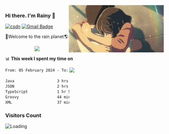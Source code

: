 <img  align='right' height="150" src="https://github.com/LikeRainDay/LikeRainDay/blob/master/pic/img_rain_1.gif?raw=true">



### Hi there. I'm Rainy :lemon:

[![csdn](https://img.shields.io/badge/-csdn-c14438?style=flat-square&logo=c&logoColor=white)](https://blog.csdn.net/qq_15807167)
[![Gmail Badge](https://img.shields.io/badge/-gmail-c14438?style=flat-square&logo=Gmail&logoColor=white&link=mailto:houshuai0816@gmail.com)](mailto:houshuai0816@gmail.com)

🚀Welcome to the rain planet🌎

<center>
<img align='center'  src="https://source.unsplash.com/user/rainyhehe/likes">
</center>

📊 **This week I spent my time on**

<img align='right'   width="300" src="https://github-readme-stats.vercel.app/api?username=LikeRainDay&show_icons=true&title_color=fff&icon_color=79ff97&text_color=9f9f9f&bg_color=151515&count_private=true">

<!--START_SECTION:waka-->

```txt
From: 05 February 2024 - To: 12 February 2024

Java                   3 hrs 23 mins   ███████▓░░░░░░░░░░░░░░░░░   30.52 %
JSON                   2 hrs 1 min     ████▓░░░░░░░░░░░░░░░░░░░░   18.24 %
TypeScript             1 hr 59 mins    ████▒░░░░░░░░░░░░░░░░░░░░   17.92 %
Groovy                 44 mins         █▓░░░░░░░░░░░░░░░░░░░░░░░   06.73 %
XML                    37 mins         █▒░░░░░░░░░░░░░░░░░░░░░░░   05.56 %
```

<!--END_SECTION:waka-->

### Visitors Count
<img align="left" src = "https://profile-counter.glitch.me/LikeRainDay/count.svg" alt ="Loading">
